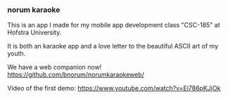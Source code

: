 ### norum karaoke ###

This is an app I made for my mobile app development class "CSC-185" at Hofstra University.

It is both an karaoke app and a love letter to the beautiful ASCII art of my youth.

We have a web companion now! https://github.com/bnorum/norumkaraokeweb/

Video of the first demo: https://www.youtube.com/watch?v=Ei786pKJjOk 

